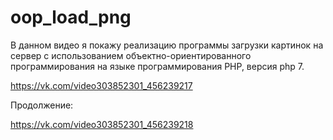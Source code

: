 # oop_load_png

В данном видео я покажу реализацию программы загрузки картинок на сервер с использованием 
объектно-ориентированного программирования на языке программирования PHP, версия php 7. 

https://vk.com/video303852301_456239217

Продолжение:

https://vk.com/video303852301_456239218
